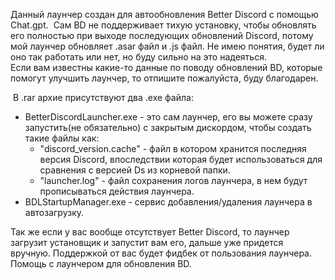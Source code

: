 Данный лаунчер создан для автообновления Better Discord с помощью Chat.gpt.  Сам BD не поддерживает тихую установку, чтобы обновлять его полностью при выходе последующих обновлений Discord, потому мой лаунчер обновляет .asar файл и .js файл.  Не имею понятия, будет ли оно так работать или нет, но буду сильно на это надеяться.  
Если вам известны какие-то данные по поводу обновлений BD, которые помогут улучшить лаунчер, то отпишите пожалуйста, буду благодарен.  

 В .rar архие присутствуют два .exe файла:
 * BetterDiscordLauncher.exe - это сам лаунчер, его вы можете сразу запустить(не обязательно) с закрытым дискордом, чтобы создать такие файлы как:  
    * "discord_version.cache" - файл в котором хранится последняя версия Discord, впоследствии которая будет использоваться для сравнения с версией Ds из корневой папки.  
    * "launcher.log" - файл сохранения логов лаунчера, в нем будут прописываться действия лаунчера.  
  * BDLStartupManager.exe - сервис добавления/удаления лаунчера в автозагрузку.
   
   Так же если у вас вообще отсутствует Better Discord, то лаунчер загрузит установщик и запустит вам его, дальше уже придется вручную.
Поддержкой от вас будет фидбек от пользования лаунчера. Помощь с лаунчером для обновления BD. 
